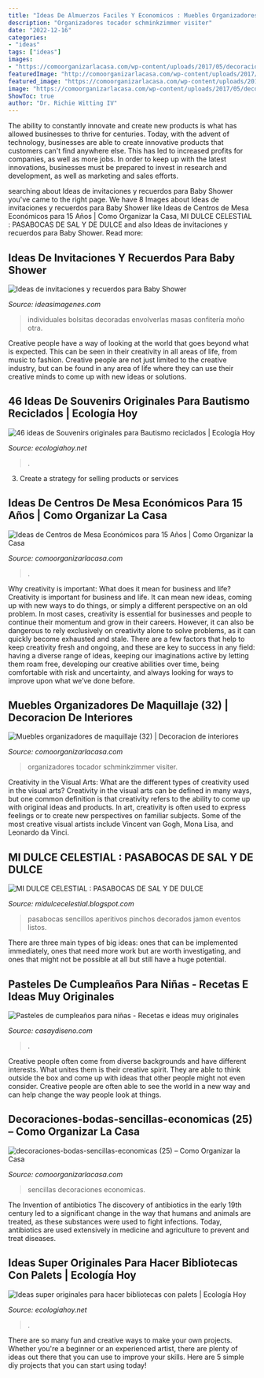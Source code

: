 ```yaml
---
title: "Ideas De Almuerzos Faciles Y Economicos : Muebles Organizadores De Maquillaje (32)"
description: "Organizadores tocador schminkzimmer visiter"
date: "2022-12-16"
categories:
- "ideas"
tags: ["ideas"]
images:
- "https://comoorganizarlacasa.com/wp-content/uploads/2017/05/decoraciones-bodas-sencillas-economicas-25.jpg"
featuredImage: "http://comoorganizarlacasa.com/wp-content/uploads/2017/02/Muebles-organizadores-de-maquillaje-32.jpg"
featured_image: "https://comoorganizarlacasa.com/wp-content/uploads/2017/05/decoraciones-bodas-sencillas-economicas-25.jpg"
image: "https://comoorganizarlacasa.com/wp-content/uploads/2017/05/decoraciones-bodas-sencillas-economicas-25.jpg"
ShowToc: true
author: "Dr. Richie Witting IV"
---
```



The ability to constantly innovate and create new products is what has allowed businesses to thrive for centuries. Today, with the advent of technology, businesses are able to create innovative products that customers can't find anywhere else. This has led to increased profits for companies, as well as more jobs. In order to keep up with the latest innovations, businesses must be prepared to invest in research and development, as well as marketing and sales efforts.

	

		
searching about Ideas de invitaciones y recuerdos para Baby Shower you've came to the right page. We have 8 Images about Ideas de invitaciones y recuerdos para Baby Shower like Ideas de Centros de Mesa Económicos para 15 Años | Como Organizar la Casa, MI DULCE CELESTIAL : PASABOCAS DE SAL Y DE DULCE and also Ideas de invitaciones y recuerdos para Baby Shower. Read more:
		
    
## Ideas De Invitaciones Y Recuerdos Para Baby Shower

<img loading=lazy src="https://ideasimagenes.com/wp-content/uploads/2016/06/ba-4.jpg" onerror="this.onerror=null;this.src='https://tse4.mm.bing.net/th?id=OIP.113lF19FVQ2crbGbDs8KKgAAAA&amp;pid=15.1';" alt="Ideas de invitaciones y recuerdos para Baby Shower">

_Source: ideasimagenes.com_

>individuales bolsitas decoradas envolverlas masas confitería moño otra. 

	

Creative people have a way of looking at the world that goes beyond what is expected. This can be seen in their creativity in all areas of life, from music to fashion. Creative people are not just limited to the creative industry, but can be found in any area of life where they can use their creative minds to come up with new ideas or solutions.

    
## 46 Ideas De Souvenirs Originales Para Bautismo Reciclados | Ecología Hoy

<img loading=lazy src="https://ecologiahoy.net/wp-content/uploads/2017/01/865da26477869674a7b80297f06b1ffb.jpg" onerror="this.onerror=null;this.src='https://tse3.mm.bing.net/th?id=OIP.hl2iZHeGlnSnuAKX8Gsf-wHaLG&amp;pid=15.1';" alt="46 ideas de Souvenirs originales para Bautismo reciclados | Ecología Hoy">

_Source: ecologiahoy.net_

>. 

	

3. Create a strategy for selling products or services 

    
## Ideas De Centros De Mesa Económicos Para 15 Años | Como Organizar La Casa

<img loading=lazy src="https://comoorganizarlacasa.com/wp-content/uploads/2017/09/ideas-de-centros-de-mesa-economicos-para-15-anos-10.jpg" onerror="this.onerror=null;this.src='https://tse4.mm.bing.net/th?id=OIP.OaEpuE6RqdrJl9G7Gd5UfQHaJ3&amp;pid=15.1';" alt="Ideas de Centros de Mesa Económicos para 15 Años | Como Organizar la Casa">

_Source: comoorganizarlacasa.com_

>. 

	

Why creativity is important: What does it mean for business and life?
Creativity is important for business and life. It can mean new ideas, coming up with new ways to do things, or simply a different perspective on an old problem. In most cases, creativity is essential for businesses and people to continue their momentum and grow in their careers. However, it can also be dangerous to rely exclusively on creativity alone to solve problems, as it can quickly become exhausted and stale. There are a few factors that help to keep creativity fresh and ongoing, and these are key to success in any field: having a diverse range of ideas, keeping our imaginations active by letting them roam free, developing our creative abilities over time, being comfortable with risk and uncertainty, and always looking for ways to improve upon what we’ve done before.

    
## Muebles Organizadores De Maquillaje (32) | Decoracion De Interiores

<img loading=lazy src="http://comoorganizarlacasa.com/wp-content/uploads/2017/02/Muebles-organizadores-de-maquillaje-32.jpg" onerror="this.onerror=null;this.src='https://tse4.mm.bing.net/th?id=OIP.pfIZIdepXLNqcJDb5-2yUgHaHa&amp;pid=15.1';" alt="Muebles organizadores de maquillaje (32) | Decoracion de interiores">

_Source: comoorganizarlacasa.com_

>organizadores tocador schminkzimmer visiter. 

	

Creativity in the Visual Arts: What are the different types of creativity used in the visual arts?
Creativity in the visual arts can be defined in many ways, but one common definition is that creativity refers to the ability to come up with original ideas and products. In art, creativity is often used to express feelings or to create new perspectives on familiar subjects. Some of the most creative visual artists include Vincent van Gogh, Mona Lisa, and Leonardo da Vinci.

    
## MI DULCE CELESTIAL : PASABOCAS DE SAL Y DE DULCE

<img loading=lazy src="http://2.bp.blogspot.com/-VOA3ElPvGAM/T3j-jvWRm7I/AAAAAAAAAbc/_qCXIWMg9zo/s1600/Pinchos+de+jamon+y+queso+(2).JPG" onerror="this.onerror=null;this.src='https://tse2.mm.bing.net/th?id=OIP.EN_zRz4mZERMiBNlsqvxhgHaFj&amp;pid=15.1';" alt="MI DULCE CELESTIAL : PASABOCAS DE SAL Y DE DULCE">

_Source: midulcecelestial.blogspot.com_

>pasabocas sencillos aperitivos pinchos decorados jamon eventos listos. 

	

There are three main types of big ideas: ones that can be implemented immediately, ones that need more work but are worth investigating, and ones that might not be possible at all but still have a huge potential.

    
## Pasteles De Cumpleaños Para Niñas - Recetas E Ideas Muy Originales

<img loading=lazy src="https://casaydiseno.com/wp-content/uploads/2018/08/pastel-cumplenaos-nina-opciones-originales.jpeg" onerror="this.onerror=null;this.src='https://tse2.mm.bing.net/th?id=OIP.Jq6lD2LXrn2Xtl1CReMLWQHaLH&amp;pid=15.1';" alt="Pasteles de cumpleaños para niñas - Recetas e ideas muy originales">

_Source: casaydiseno.com_

>. 

	

Creative people often come from diverse backgrounds and have different interests. What unites them is their creative spirit. They are able to think outside the box and come up with ideas that other people might not even consider. Creative people are often able to see the world in a new way and can help change the way people look at things.

    
## Decoraciones-bodas-sencillas-economicas (25) – Como Organizar La Casa

<img loading=lazy src="https://comoorganizarlacasa.com/wp-content/uploads/2017/05/decoraciones-bodas-sencillas-economicas-25.jpg" onerror="this.onerror=null;this.src='https://tse1.mm.bing.net/th?id=OIP.PGs2XJnZwJArcUjUg11SQAHaLH&amp;pid=15.1';" alt="decoraciones-bodas-sencillas-economicas (25) – Como Organizar la Casa">

_Source: comoorganizarlacasa.com_

>sencillas decoraciones economicas. 

	

The Invention of antibiotics
The discovery of antibiotics in the early 19th century led to a significant change in the way that humans and animals are treated, as these substances were used to fight infections. Today, antibiotics are used extensively in medicine and agriculture to prevent and treat diseases.

    
## Ideas Super Originales Para Hacer Bibliotecas Con Palets | Ecología Hoy

<img loading=lazy src="http://ecologiahoy.net/wp-content/uploads/2016/08/b7cd30d679873f072d1d3d037b26970d.jpg" onerror="this.onerror=null;this.src='https://tse3.mm.bing.net/th?id=OIP.2Yag4sYJwLF3LLKClsqdpAHaJ4&amp;pid=15.1';" alt="Ideas super originales para hacer bibliotecas con palets | Ecología Hoy">

_Source: ecologiahoy.net_

>. 

	

There are so many fun and creative ways to make your own projects. Whether you're a beginner or an experienced artist, there are plenty of ideas out there that you can use to improve your skills. Here are 5 simple diy projects that you can start using today!


